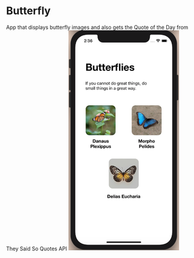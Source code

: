 # Butterfly
App that displays butterfly images and also gets the Quote of the Day from They Said So Quotes API
<img src="https://github.com/summerhasama/Butterfly/blob/main/butterflyapp.png" width=300>
